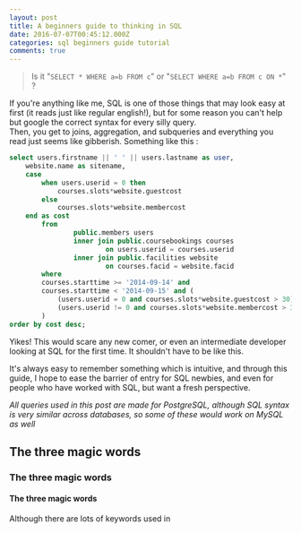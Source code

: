 ```yaml
---
layout: post
title: A beginners guide to thinking in SQL
date: 2016-07-07T00:45:12.000Z
categories: sql beginners guide tutorial
comments: true
---
```


> Is it "`SELECT * WHERE a=b FROM c`" or "`SELECT WHERE a=b FROM c ON *`" ?

If you're anything like me, SQL is one of those things that may look easy at first (it reads just like regular english!), but for some reason you can't help but google the correct syntax for every silly query.<br>
Then, you get to joins, aggregation, and subqueries and everything you read just seems like gibberish. Something like this :

```sql
select users.firstname || ' ' || users.lastname as user,
    website.name as sitename,
    case
        when users.userid = 0 then
            courses.slots*website.guestcost
        else
            courses.slots*website.membercost
    end as cost
        from
                public.members users                
                inner join public.coursebookings courses
                        on users.userid = courses.userid
                inner join public.facilities website
                        on courses.facid = website.facid
        where
        courses.starttime >= '2014-09-14' and
        courses.starttime < '2014-09-15' and (
            (users.userid = 0 and courses.slots*website.guestcost > 30) or
            (users.userid != 0 and courses.slots*website.membercost > 30)
        )
order by cost desc;
```

Yikes! This would scare any new comer, or even an intermediate developer looking at SQL for the first time. It shouldn't have to be like this.

It's always easy to remember something which is intuitive, and through this guide, I hope to ease the barrier of entry for SQL newbies, and even for people who have worked with SQL, but want a fresh perspective.  

_All queries used in this post are made for PostgreSQL, although SQL syntax is very similar across databases, so some of these would  work on MySQL as well_

## The three magic words

### The three magic words

#### The three magic words


Although there are lots of keywords used in
